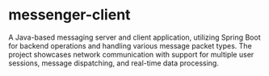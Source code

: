 # messenger-client
A Java-based messaging server and client application, utilizing Spring Boot for backend operations and handling various message packet types. The project showcases network communication with support for multiple user sessions, message dispatching, and real-time data processing.
